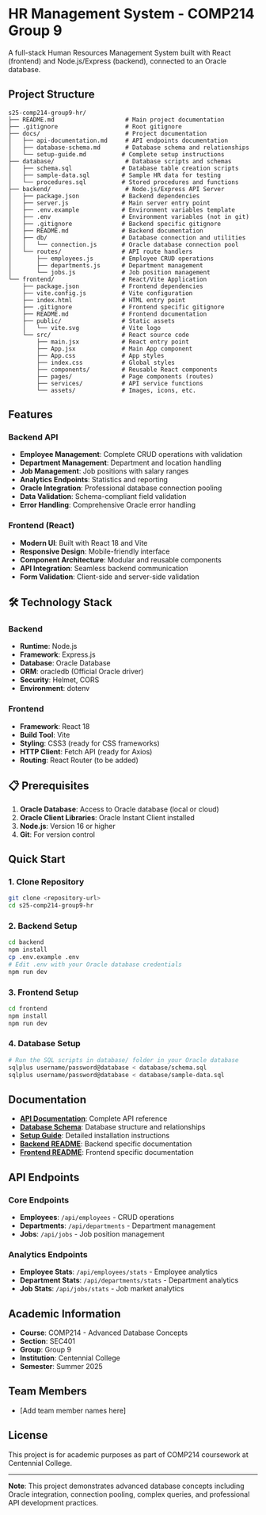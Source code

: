 # HR Management System - COMP214 Group 9

A full-stack Human Resources Management System built with React (frontend) and Node.js/Express (backend), connected to an Oracle database.

## Project Structure

```
s25-comp214-group9-hr/
├── README.md                    # Main project documentation
├── .gitignore                   # Root gitignore
├── docs/                        # Project documentation
│   ├── api-documentation.md     # API endpoints documentation
│   ├── database-schema.md       # Database schema and relationships
│   └── setup-guide.md          # Complete setup instructions
├── database/                    # Database scripts and schemas
│   ├── schema.sql              # Database table creation scripts
│   ├── sample-data.sql         # Sample HR data for testing
│   └── procedures.sql          # Stored procedures and functions
├── backend/                     # Node.js/Express API Server
│   ├── package.json            # Backend dependencies
│   ├── server.js               # Main server entry point
│   ├── .env.example            # Environment variables template
│   ├── .env                    # Environment variables (not in git)
│   ├── .gitignore              # Backend specific gitignore
│   ├── README.md               # Backend documentation
│   ├── db/                     # Database connection and utilities
│   │   └── connection.js       # Oracle database connection pool
│   └── routes/                 # API route handlers
│       ├── employees.js        # Employee CRUD operations
│       ├── departments.js      # Department management
│       └── jobs.js             # Job position management
└── frontend/                   # React/Vite Application
    ├── package.json            # Frontend dependencies
    ├── vite.config.js          # Vite configuration
    ├── index.html              # HTML entry point
    ├── .gitignore              # Frontend specific gitignore
    ├── README.md               # Frontend documentation
    ├── public/                 # Static assets
    │   └── vite.svg            # Vite logo
    └── src/                    # React source code
        ├── main.jsx            # React entry point
        ├── App.jsx             # Main App component
        ├── App.css             # App styles
        ├── index.css           # Global styles
        ├── components/         # Reusable React components
        ├── pages/              # Page components (routes)
        ├── services/           # API service functions
        └── assets/             # Images, icons, etc.
```

## Features

### Backend API
- **Employee Management**: Complete CRUD operations with validation
- **Department Management**: Department and location handling
- **Job Management**: Job positions with salary ranges
- **Analytics Endpoints**: Statistics and reporting
- **Oracle Integration**: Professional database connection pooling
- **Data Validation**: Schema-compliant field validation
- **Error Handling**: Comprehensive Oracle error handling

### Frontend (React)
- **Modern UI**: Built with React 18 and Vite
- **Responsive Design**: Mobile-friendly interface
- **Component Architecture**: Modular and reusable components
- **API Integration**: Seamless backend communication
- **Form Validation**: Client-side and server-side validation

## 🛠️ Technology Stack

### Backend
- **Runtime**: Node.js
- **Framework**: Express.js
- **Database**: Oracle Database
- **ORM**: oracledb (Official Oracle driver)
- **Security**: Helmet, CORS
- **Environment**: dotenv

### Frontend
- **Framework**: React 18
- **Build Tool**: Vite
- **Styling**: CSS3 (ready for CSS frameworks)
- **HTTP Client**: Fetch API (ready for Axios)
- **Routing**: React Router (to be added)

## 📋 Prerequisites

1. **Oracle Database**: Access to Oracle database (local or cloud)
2. **Oracle Client Libraries**: Oracle Instant Client installed
3. **Node.js**: Version 16 or higher
4. **Git**: For version control

## Quick Start

### 1. Clone Repository
```bash
git clone <repository-url>
cd s25-comp214-group9-hr
```

### 2. Backend Setup
```bash
cd backend
npm install
cp .env.example .env
# Edit .env with your Oracle database credentials
npm run dev
```

### 3. Frontend Setup
```bash
cd frontend
npm install
npm run dev
```

### 4. Database Setup
```bash
# Run the SQL scripts in database/ folder in your Oracle database
sqlplus username/password@database < database/schema.sql
sqlplus username/password@database < database/sample-data.sql
```

## Documentation

- **[API Documentation](docs/api-documentation.md)**: Complete API reference
- **[Database Schema](docs/database-schema.md)**: Database structure and relationships
- **[Setup Guide](docs/setup-guide.md)**: Detailed installation instructions
- **[Backend README](backend/README.md)**: Backend specific documentation
- **[Frontend README](frontend/README.md)**: Frontend specific documentation

## API Endpoints

### Core Endpoints
- **Employees**: `/api/employees` - CRUD operations
- **Departments**: `/api/departments` - Department management
- **Jobs**: `/api/jobs` - Job position management

### Analytics Endpoints
- **Employee Stats**: `/api/employees/stats` - Employee analytics
- **Department Stats**: `/api/departments/stats` - Department analytics
- **Job Stats**: `/api/jobs/stats` - Job market analytics

## Academic Information

- **Course**: COMP214 - Advanced Database Concepts
- **Section**: SEC401
- **Group**: Group 9
- **Institution**: Centennial College
- **Semester**: Summer 2025

## Team Members

- [Add team member names here]

## License

This project is for academic purposes as part of COMP214 coursework at Centennial College.

---

**Note**: This project demonstrates advanced database concepts including Oracle integration, connection pooling, complex queries, and professional API development practices.
